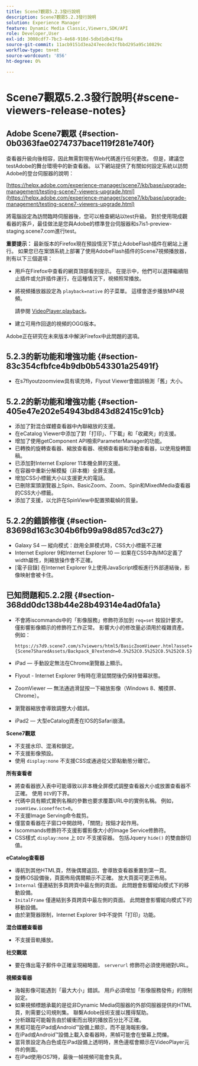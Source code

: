 ```yaml
---
title: Scene7觀眾5.2.3發行說明
description: Scene7觀眾5.2.3發行說明
solution: Experience Manager
feature: Dynamic Media Classic,Viewers,SDK/API
role: Developer,User
exl-id: 3008cdf7-7bc3-4e68-910d-5dbd1db41f8a
source-git-commit: 11acb9151d3ea247eecde3cfbbd295a95c10829c
workflow-type: tm+mt
source-wordcount: '856'
ht-degree: 0%

---
```


# Scene7觀眾5.2.3發行說明{#scene-viewers-release-notes}

## Adobe Scene7觀眾 {#section-0b0363fae0274737bace119f281e740f}

查看器升級向後相容，因此無需對現有Web代碼進行任何更改。 但是，建議您testAdobe的舞台環境中的新查看器。 以下網站提供了有關如何設定系統以訪問Adobe的登台伺服器的說明：

[https://helpx.adobe.com/experience-manager/scene7/kb/base/upgrade-management/testing-scene7-viewers-upgrade.html](https://helpx.adobe.com/experience-manager/scene7/kb/base/upgrade-management/testing-scene7-viewers-upgrade.html)

將電腦設定為訪問臨時伺服器後，您可以檢查網站以test升級。 對於使用現成觀看器的客戶，最佳做法是您與Adobe的標準登台伺服器和s7is1-preview-staging.scene7.com進行test。

**重要提示：** 最新版本的Firefox現在預設情況下禁止AdobeFlash插件在網站上運行。 如果您已在案頭系統上部署了使用AdobeFlash插件的Scene7視頻播放器，則有以下三個選項：

* 用戶在Firefox中查看的網頁頂部看到提示。 在提示中，他們可以選擇繼續阻止插件或允許插件運行，在這種情況下，視頻照常播放。
* 將視頻播放器設定為 `playback=native` 的子菜單。 這樣會逐步播放MP4視頻。

   請參閱 [VideoPlayer.playback](../../c-html5-s7-aem-asset-viewers/c-html5-video-reference/c-html5-video-cmdref/r-html5-video-viewer-conf-attrib-videoplayer-playback.md#reference-13ec45db4cd4443b842f310153623221)。

* 建立可用作回退的視頻的OGG版本。

Adobe正在研究在未來版本中解決Firefox中此問題的選項。

## 5.2.3的新功能和增強功能 {#section-83c354cfbfce4b9db0b543301a25491f}

* 在s7flyoutzoomview具有填充時，Flyout Viewer會錯誤檢測「舊」大小。

## 5.2.2的新功能和增強功能 {#section-405e47e202e54943bd843d82415c91cb}

* 添加了對混合媒體查看器中內聯縮放的支援。
* 在eCatalog Viewer中添加了對「打印」、「下載」和「收藏夾」的支援。
* 增加了使用getComponent API檢索ParameterManager的功能。
* 已轉換的旋轉查看器、縮放查看器、視頻查看器和浮動查看器，以使用旋轉圖稿。
* 已添加對Internet Explorer 11本機全屏的支援。
* 在容器中重新分解模擬（非本機）全屏支援。
* 增加CSS小標籤大小以支援更大的電話。
* 已刪除案頭瀏覽器上Spin、BasicZoom、Zoom、Spin和MixedMedia查看器的CSS大小標籤。
* 添加了支援，以允許在SpinView中配置預載幀的質量。

## 5.2.2的錯誤修復 {#section-83698d163c304b6fb99a98d857cd3c27}

* Galaxy S4 — 縱向模式：啟用全屏模式時，CSS大小標籤不正確
* Internet Explorer 9和Internet Explorer 10 — 如果在CSS中為IMG定義了width屬性，則縮放操作會不正確。
* [電子目錄] 在Internet Explorer 9上使用JavaScript模板進行外部連結後，影像映射會被卡住。

## 已知問題和5.2.2限 {#section-368dd0dc138b44e28b49314e4ad0fa1a}

* 不會將iscommands中的「影像服務」修飾符添加到 `req=set` 按設計要求。 僅影響影像顯示的修飾符工作正常。 影響大小的修改量必須用於複雜資產。 例如：

   ```
   https://s7d9.scene7.com/s7viewers/html5/BasicZoomViewer.html?asset= {Scene7SharedAssets/Backpack_B?extendn=0.5%252C0.5%252C0.5%252C0.5}
   ```

* iPad — 手動設定無法在Chrome瀏覽器上顯示。
* Flyout - Internet Explorer 9有時在滑鼠關閉後仍保持螢幕狀態。
* ZoomViewer — 無法通過滑鼠按一下縮放影像（Windows 8、觸摸屏、Chrome）。
* 瀏覽器縮放會導致調整大小錯誤。
* iPad2 — 大型eCatalog資產在IOS的Safari崩潰。

**Scene7觀眾**

* 不支援水印、混淆和鎖定。
* 不支援影像預設。
* 使用 `display:none` 不支援CSS或通過從父節點動態分離它。

**所有查看者**

* 將查看器嵌入表中可能導致以非本機全屏模式調整查看器大小或放置查看器不正確。 使用 `DIV`的下界。
* 代碼中具有顯式實例名稱的參數也要求覆蓋URL中的實例名稱。 例如，`zoomView.iconeffect=0`。
* 不支援Image Serving命令裁剪。
* 僅當查看器在子窗口中開啟時，「關閉」按鈕才起作用。
* Iscommands修飾符不支援影響影像大小的Image Service修飾符。
* CSS樣式 `display:none` 上 `DIV` 不支援容器。 包括Jquery `hide()` 的雙曲餘切值。

**eCatalog查看器**

* 導航到其他HTML頁，然後偶爾返回，會導致查看器重置到第一頁。
* 旋轉iOS設備後，頁面佈局偶爾顯示不正確。 放大頁面可更正佈局。
* `Internal` 僅連結到多頁跨頁中最左側的頁面。 此問題會影響縱向模式下的移動設備。
* `InitalFrame` 僅連結到多頁跨頁中最左側的頁面。 此問題會影響縱向模式下的移動設備。
* 由於瀏覽器限制，Internet Explorer 9中不提供「打印」功能。

**混合媒體查看器**

* 不支援音軌播放。

**社交觀眾**

* 要在傳出電子郵件中正確呈現縮略圖， `serverurl` 修飾符必須使用絕對URL。

**視頻查看器**

* 海報影像可能遇到「最大大小」錯誤。 用戶必須增加「影像服務發佈」的限制設定。
* 如果視頻標題承載的是從非Dynamic Media伺服器的外部伺服器提供的HTML頁，則需要公司規則集。 聯繫Adobe技術支援以獲得幫助。
* 分析跟蹤可能報告由於緩衝而出現的播放百分比不正確。
* 黑框可能在iPad或Android™設備上顯示，而不是海報影像。
* 在iPad或Android™設備上載入查看器時，黑幀可能會在螢幕上閃爍。
* 當背景設定為白色或在iPad設備上透明時，黑色邊框會顯示在VideoPlayer元件的側面。
* 在iPad使用iOS7時，最後一幀視頻可能會失真。
